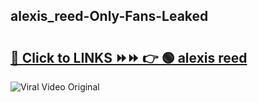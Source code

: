 
 ## alexis_reed-Only-Fans-Leaked

# <h2><a href="https://clipsfans.com/alexis_reed&ref=git">🔗 Click to LINKS ⏩⏩ 👉 🟢 alexis reed </a></h2>

<a href="https://clipsfans.com/alexis_reed&ref=git" rel="nofollow" data-target="animated-image.originalLink"><img src="https://i.ibb.co.com/xMMVF88/686577567.gif" alt="Viral Video Original" style="max-width: 100%; display: inline-block;" data-target="animated-image.originalImage"></a>
